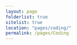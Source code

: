 ```yaml
---
layout: page
folderlist: true
sitelist: true
location: "pages/coding/"
permalink: /pages/Coding
---
```

